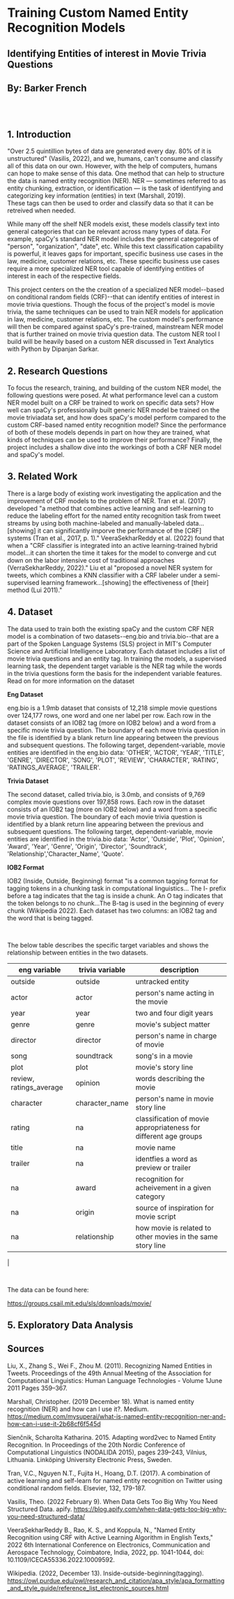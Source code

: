 # Training Custom Named Entity Recognition Models

## Identifying Entities of interest in Movie Trivia Questions
## By: Barker French
<br>
<br>

## 1. Introduction

"Over 2.5 quintillion bytes of data are generated every day.  80% of it is unstructured" (Vasilis, 2022), and we, humans, can't 
consume and classify all of this data on our own.  However, with the help of computers, humans can hope to make sense of this data.
One method that can help to structure the data is named entity recognition (NER).  NER — sometimes referred to as entity 
chunking, extraction, or identification — is the task of identifying and categorizing key information (entities) in text (Marshall, 2019).  
These tags can then be used to order and classify data so that it can be retreived when needed. 

While many off the shelf NER models exist, these models classify text into general categories that can be relevant across many types of data. For example, spaCy's standard NER model includes the general categories of "person", "organization", "date", etc. While this text classification capability is powerful, it leaves gaps for important, specific business use cases in the law, medicine, customer relations, etc. These specific business use cases require a more specialized NER tool capable
of identifying entities of interest in each of the respective fields. 

This project centers on the the creation of a specialized NER model--based on conditional random fields (CRF)--that can identify entities of interest in movie trivia questions.  Though the focus of the project's model is movie trivia, the same techniques can be used to train NER models for application in law, medicine, customer relations, etc.  The  custom model's performance will then be compared against spaCy's pre-trained, mainstream NER model that is further trained on movie trivia question data. The custom NER tool I build will be heavily based on a custom NER discussed in Text Analytics with Python by Dipanjan Sarkar.

## 2. Research Questions

To focus the research, training, and building of the custom NER model, the following questions were posed.  At what performance level can a custom NER model built on a CRF be trained to work on specific data sets?  How well can spaCy's professionally built generic NER model be trained on the movie triviadata set, and how does spaCy's model perform compared to the custom CRF-based named entity recognition model?  Since the performance of both of these models depends in part on how they are trained, what kinds of techniques can be used to improve their performance?  Finally, the project includes a shallow dive into the workings of both a CRF NER model and spaCy's model.

## 3. Related Work

There is a large body of existing work investigating the application and the improvement of CRF models to the problem of NER.  Tran et al. (2017) developed "a method that combines active learning and self-learning to reduce the labeling effort for the named entity recognition task from tweet streams by using both machine-labeled and manually-labeled data...[showing] it can significantly imporve the performance of the [CRF] systems (Tran et al., 2017, p. 1)."  VeeraSekharReddy et al. (2022) found that when a "CRF classifier is integrated into an active learning-trained hybrid model...it can shorten the time it takes for the model to converge and cut down on the labor intensive cost of traditional approaches (VerraSekharReddy, 2022)."  Liu et al "proposed a novel NER system for tweets, which combines a KNN classifier with a CRF labeler under a semi-supervised learning framework...[showing] the effectiveness of [their] method (Lui 2011)."

## 4. Dataset

<p>The data used to train both the existing spaCy and the custom CRF NER model is a combination of two datasets--eng.bio and trivia.bio--that are a part of the Spoken Language Systems (SLS) project in MIT's Computer Science and Artificial Intelligence Laboratory.  Each dataset includes a list of movie trivia questions and an entity tag.  In training the models, a supervised learning task, the dependent target variable is the NER tag while the words in the trivia questions form the basis for the independent variable features.  Read on for more information on the dataset</p>


**Eng Dataset**

eng.bio is a 1.9mb dataset that consists of 12,218 simple movie questions over 124,177 rows, one word and one ner label per row. Each row in the dataset consists of an IOB2 tag (more on IOB2 below) and a word from a specific movie trivia question.  The boundary of each move trivia question in the file is identified by a blank return line appearing between the previous and subsequent questions.  The following target, dependent-variable, movie entities are identified in the eng.bio data: 'OTHER', 'ACTOR', 'YEAR', 'TITLE', 'GENRE', 'DIRECTOR', 'SONG', 'PLOT', 'REVIEW', 'CHARACTER', 'RATING', 'RATINGS_AVERAGE', 'TRAILER'.
<br>

**Trivia Dataset**

The second dataset, called trivia.bio, is 3.0mb, and consists of 9,769 complex movie questions over 197,858 rows. Each row in the dataset consists of an IOB2 tag (more on IOB2 below) and a word from a specific movie trivia question.  The boundary of each movie trivia question is identified by a blank return line appearing between the previous and subsequent questions.  The following target, dependent-variable, movie entities are identified in the trivia.bio data: 'Actor', 'Outside', 'Plot', 'Opinion', 'Award', 'Year', 'Genre', 'Origin', 'Director', 'Soundtrack', 'Relationship','Character_Name', 'Quote'.
<br>

**IOB2 Format**

IOB2 (Inside, Outside, Beginning) format "is a common tagging format for tagging tokens in a chunking task in computational linguistics... The I- prefix before a tag indicates that the tag is inside a chunk.  An O tag indicates that the token belongs to no chunk...The B-tag is used in the beginning of every chunk (Wikipedia 2022).  Each dataset has two columns: an IOB2 tag and the word that is being tagged.</p>
<br>


<p>The below table describes the specific target variables and shows the relationship between entities in the two datasets.</p>

|eng variable            |trivia variable  |description                      |
| ---------------------- | -----------| ---                                  |
|outside                 | outside    | untracked entity                     |
|actor                   |  actor     | person's name acting in the movie    |
|year                   |year      | two and four digit years            |      
| genre                  | genre      | movie's subject matter               |
| director               | director   | person's name in charge of movie     |
| song                   | soundtrack | song's in a movie                    |
| plot                   | plot       | movie's story line                   |
| review, ratings_average| opinion    | words describing the movie           |
| character              | character_name| person's name in movie story line |
| rating                 | na         | classification of movie appropriateness for different age groups
| title                  | na         | movie name
| trailer                | na         | identfies a word as preview or trailer|
| na                     | award      | recognition for acheivement in a given category
| na                     | origin     | source of inspiration for movie script |
| na                     | relationship| how movie is related to other movies in the same story line|
|

<br>

The data can be found here:

https://groups.csail.mit.edu/sls/downloads/movie/


## 5. Exploratory Data Analysis















## Sources

Liu, X., Zhang S., Wei F., Zhou M. (2011). Recognizing Named Entities in Tweets. Proceedings of the 49th Annual Meeting of the Association for Computational Linguistics: Human Language Technologies - Volume 1June 2011 Pages 359–367.

Marshall, Christopher. (2019 December 18).  What is named entity recognition (NER) and how can I use it?.
Medium. https://medium.com/mysuperai/what-is-named-entity-recognition-ner-and-how-can-i-use-it-2b68cf6f545d

Sienčnik, Scharolta Katharina. 2015. Adapting word2vec to Named Entity Recognition. In Proceedings of the 20th Nordic Conference of Computational Linguistics (NODALIDA 2015), pages 239–243, Vilnius, Lithuania. Linköping University Electronic Press, Sweden.

Tran, V.C., Nguyen N.T., Fujita H., Hoang, D.T. (2017). A combination of active learning and self-learn for named entity recognition
on Twitter using conditional random fields. Elsevier, 132, 179-187.

Vasilis, Theo. (2022 February 9). When Data Gets Too Big Why You Need Structured Data. apify.
https://blog.apify.com/when-data-gets-too-big-why-you-need-structured-data/

VeeraSekharReddy B., Rao, K. S., and Koppula, N., "Named Entity Recognition using CRF with Active Learning Algorithm in English Texts," 2022 6th International Conference on Electronics, Communication and Aerospace Technology, Coimbatore, India, 2022, pp. 1041-1044, doi: 10.1109/ICECA55336.2022.10009592.

Wikipedia. (2022, December 13). Inside-outside-beginning(tagging). https://owl.purdue.edu/owl/research_and_citation/apa_style/apa_formatting_and_style_guide/reference_list_electronic_sources.html 

